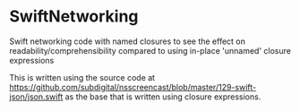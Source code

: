 SwiftNetworking
===============

Swift networking code with named closures to see the effect on readability/comprehensibility compared to using in-place 'unnamed' closure expressions

This is written using the source code at https://github.com/subdigital/nsscreencast/blob/master/129-swift-json/json.swift
as the base that is written using closure expressions.



